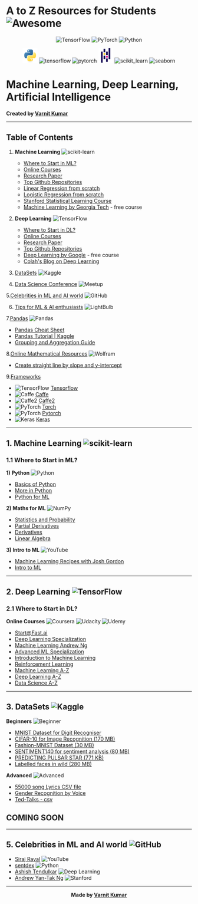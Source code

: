 # A to Z Resources for Students ![Awesome](https://cdn.rawgit.com/sindresorhus/awesome/d7305f38d29fed78fa85652e3a63e154dd8e8829/media/badge.svg)

<div align="center">

![TensorFlow](https://img.shields.io/badge/TensorFlow-%23FF6F00.svg?style=for-the-badge&logo=TensorFlow&logoColor=white)
![PyTorch](https://img.shields.io/badge/PyTorch-%23EE4C2C.svg?style=for-the-badge&logo=PyTorch&logoColor=white)
![Python](https://img.shields.io/badge/python-3670A0?style=for-the-badge&logo=python&logoColor=ffdd54)

</div>

<div align="center">
<img src="https://raw.githubusercontent.com/devicons/devicon/master/icons/python/python-original.svg" alt="python" width="40" height="40"/>
<img src="https://www.vectorlogo.zone/logos/tensorflow/tensorflow-icon.svg" alt="tensorflow" width="40" height="40"/>
<img src="https://www.vectorlogo.zone/logos/pytorch/pytorch-icon.svg" alt="pytorch" width="40" height="40"/>
<img src="https://raw.githubusercontent.com/devicons/devicon/2ae2a900d2f041da66e950e4d48052658d850630/icons/pandas/pandas-original.svg" alt="pandas" width="40" height="40"/>
<img src="https://upload.wikimedia.org/wikipedia/commons/0/05/Scikit_learn_logo_small.svg" alt="scikit_learn" width="40" height="40"/>
<img src="https://seaborn.pydata.org/_images/logo-mark-lightbg.svg" alt="seaborn" width="40" height="40"/>
</div>

# Machine Learning, Deep Learning, Artificial Intelligence

**Created by [Varnit Kumar](https://github.com/vannu07)**


---

## Table of Contents

1. **Machine Learning** ![scikit-learn](https://img.shields.io/badge/scikit--learn-%23F7931E.svg?style=flat&logo=scikit-learn&logoColor=white)
   - [Where to Start in ML?](#11-where-to-start-in-ml)
   - [Online Courses](#12-online-courses)
   - [Research Paper](#13-research-paper)
   - [Top Github Repositories](#14-top-github-repositories)
   - [Linear Regression from scratch](https://www.cs.toronto.edu/~frossard/post/linear_regression/)
   - [Logistic Regression from scratch](https://medium.com/@martinpella/logistic-regression-from-scratch-in-python-124c5636b8ac)
   - [Stanford Statistical Learning Course](https://lagunita.stanford.edu/courses/HumanitiesSciences/StatLearning/Winter2016/info)
   - [Machine Learning by Georgia Tech](https://br.udacity.com/course/machine-learning--ud262) - free course

2. **Deep Learning** ![TensorFlow](https://img.shields.io/badge/TensorFlow-%23FF6F00.svg?style=flat&logo=TensorFlow&logoColor=white)
   - [Where to Start in DL?](#21-where-to-start-in-dl)
   - [Online Courses](#21-where-to-start-in-dl)
   - [Research Paper](https://arxiv.org/list/stat.ML/recent)
   - [Top Github Repositories](#24-top-github-repositories)
   - [Deep Learning by Google](https://br.udacity.com/course/deep-learning--ud730) - free course
   - [Colah's Blog on Deep Learning](http://colah.github.io/)

3. [DataSets](#3-datasets) ![Kaggle](https://img.shields.io/badge/Kaggle-035a7d?style=flat&logo=kaggle&logoColor=white)

4. [Data Science Conference](#4-data-science-confs) ![Meetup](https://img.shields.io/badge/Meetup-f64363?style=flat&logo=meetup&logoColor=white)

5.[Celebrities in ML and AI world](#5-celebrities-in-ml-and-ai-world) ![GitHub](https://img.shields.io/badge/github-%23121011.svg?style=flat&logo=github&logoColor=white)

6. [Tips for ML & AI enthusiasts](#6-ml-ai-tips)
 ![LightBulb](https://img.shields.io/badge/tips-yellow?style=flat)

7.[Pandas](#7-pandas) ![Pandas](https://img.shields.io/badge/pandas-%23150458.svg?style=flat&logo=pandas&logoColor=white)
   - [Pandas Cheat Sheet](https://github.com/pandas-dev/pandas/blob/master/doc/cheatsheet/Pandas_Cheat_Sheet.pdf)
   - [Pandas Tutorial | Kaggle](https://www.kaggle.com/junaaaaloo/pandas-tutorial)
   - [Grouping and Aggregation Guide](https://www.shanelynn.ie/summarising-aggregation-and-grouping-data-in-python-pandas/)

8.[Online Mathematical Resources](#8-maths-online-resources) ![Wolfram](https://img.shields.io/badge/Wolfram-DD1100?style=flat&logo=wolfram&logoColor=white)
   - [Create straight line by slope and y-intercept](https://www.desmos.com/calculator/5kn5x8f7zk)

9.[Frameworks](#9-frameworks)
   - ![TensorFlow](https://img.shields.io/badge/TensorFlow-%23FF6F00.svg?style=flat&logo=TensorFlow&logoColor=white) [Tensorflow](https://tensorflow.org)
   - ![Caffe](https://img.shields.io/badge/Caffe-8B4513?style=flat) [Caffe](http://caffe.berkeleyvision.org/)
   - ![Caffe2](https://img.shields.io/badge/Caffe2-8B4513?style=flat) [Caffe2](https://caffe2.ai/)
   - ![PyTorch](https://img.shields.io/badge/PyTorch-%23EE4C2C.svg?style=flat&logo=PyTorch&logoColor=white) [Torch](http://torch.ch/)
   - ![PyTorch](https://img.shields.io/badge/PyTorch-%23EE4C2C.svg?style=flat&logo=PyTorch&logoColor=white) [Pytorch](https://pytorch.org/)
   - ![Keras](https://img.shields.io/badge/Keras-%23D00000.svg?style=flat&logo=Keras&logoColor=white) [Keras](https://keras.io/)

---

## 1. **Machine Learning** ![scikit-learn](https://img.shields.io/badge/scikit--learn-%23F7931E.svg?style=flat&logo=scikit-learn&logoColor=white)

### 1.1 Where to Start in ML?

**1) Python** ![Python](https://img.shields.io/badge/python-3670A0?style=flat&logo=python&logoColor=ffdd54)
- [Basics of Python](https://www.youtube.com/playlist?list=PLQVvvaa0QuDe8XSftW-RAxdo6OmaeL85M)
- [More in Python](https://www.youtube.com/playlist?list=PL-osiE80TeTt2d9bfVyTiXJA-UTHn6WwU)
- [Python for ML](https://www.udemy.com/python-for-data-science-and-machine-learning-bootcamp)

**2) Maths for ML** ![NumPy](https://img.shields.io/badge/numpy-%23013243.svg?style=flat&logo=numpy&logoColor=white)
- [Statistics and Probability](https://www.khanacademy.org/math/statistics-probability)
- [Partial Derivatives](https://www.khanacademy.org/math/multivariable-calculus/multivariable-derivatives)
- [Derivatives](https://www.khanacademy.org/math/calculus-1/cs1-derivatives-definition-and-basic-rules)
- [Linear Algebra](https://www.youtube.com/playlist?list=PLE7DDD91010BC51F8)

**3) Intro to ML** ![YouTube](https://img.shields.io/badge/YouTube-%23FF0000.svg?style=flat&logo=YouTube&logoColor=white)
- [Machine Learning Recipes with Josh Gordon](https://www.youtube.com/playlist?list=PLOU2XLYxmsIIuiBfYad6rFYQU_jL2ryal)
- [Intro to ML](https://in.udacity.com/course/intro-to-machine-learning--ud120-india)

---

## 2. **Deep Learning** ![TensorFlow](https://img.shields.io/badge/TensorFlow-%23FF6F00.svg?style=flat&logo=TensorFlow&logoColor=white)

### 2.1 Where to Start in DL?

**Online Courses** ![Coursera](https://img.shields.io/badge/Coursera-%230056D3.svg?style=flat&logo=Coursera&logoColor=white) ![Udacity](https://img.shields.io/badge/Udacity-grey?style=flat&logo=udacity&logoColor=15B8E6) ![Udemy](https://img.shields.io/badge/Udemy-A435F0?style=flat&logo=Udemy&logoColor=white)

- [Start@Fast.ai](http://course.fast.ai/start.html)
- [Deep Learning Specialization](https://www.coursera.org/specializations/deep-learning)
- [Machine Learning Andrew Ng](https://www.coursera.org/learn/machine-learning)
- [Advanced ML Specialization](https://www.coursera.org/specializations/aml)
- [Introduction to Machine Learning](https://www.udacity.com/course/intro-to-machine-learning--ud120)
- [Reinforcement Learning](https://www.udacity.com/course/reinforcement-learning--ud600)
- [Machine Learning A-Z](https://www.udemy.com/course/machinelearning/)
- [Deep Learning A-Z](https://www.udemy.com/course/deeplearning/)
- [Data Science A-Z](https://www.udemy.com/course/datascience/)

---

## 3. **DataSets** ![Kaggle](https://img.shields.io/badge/Kaggle-035a7d?style=flat&logo=kaggle&logoColor=white)

**Beginners** ![Beginner](https://img.shields.io/badge/Level-Beginner-green?style=flat)
- [MNIST Dataset for Digit Recogniser](http://yann.lecun.com/exdb/mnist/)
- [CIFAR-10 for Image Recognition (170 MB)](http://www.cs.toronto.edu/~kriz/cifar.html)
- [Fashion-MNIST Dataset (30 MB)](https://github.com/zalandoresearch/fashion-mnist)
- [SENTIMENT140 for sentiment analysis (80 MB)](http://help.sentiment140.com/for-students/)
- [PREDICTING PULSAR STAR (771 KB)](https://www.kaggle.com/pavanraj159/predicting-a-pulsar-star)
- [Labelled faces in wild (280 MB)](http://vis-www.cs.umass.edu/lfw/)

**Advanced** ![Advanced](https://img.shields.io/badge/Level-Advanced-red?style=flat)
- [55000 song Lyrics CSV file](https://www.kaggle.com/mousehead/songlyrics)
- [Gender Recognition by Voice](https://www.kaggle.com/primaryobjects/voicegender/version/1#)
- [Ted-Talks - csv](https://www.kaggle.com/rounakbanik/ted-talks)

## COMING SOON

---

## 5. **Celebrities in ML and AI world** ![GitHub](https://img.shields.io/badge/github-%23121011.svg?style=flat&logo=github&logoColor=white)

- [Siraj Raval](https://github.com/llSourcell) ![YouTube](https://img.shields.io/badge/YouTube-%23FF0000.svg?style=flat&logo=YouTube&logoColor=white)
- [sentdex](https://github.com/Sentdex) ![Python](https://img.shields.io/badge/python-3670A0?style=flat&logo=python&logoColor=ffdd54)
- [Ashish Tendulkar](https://www.youtube.com/watch?v=F_uuqfgdZZw&list=PLlyCyjh2pUe9KzdyNOlmaJqeeI4YHOT-t) ![Deep Learning](https://img.shields.io/badge/Deep_Learning-blue?style=flat)
- [Andrew Yan-Tak Ng](http://www.andrewng.org/) ![Stanford](https://img.shields.io/badge/Stanford-red?style=flat)

---

<div align="center">

**Made by [Varnit Kumar](https://github.com/vannu07)**



</div>
